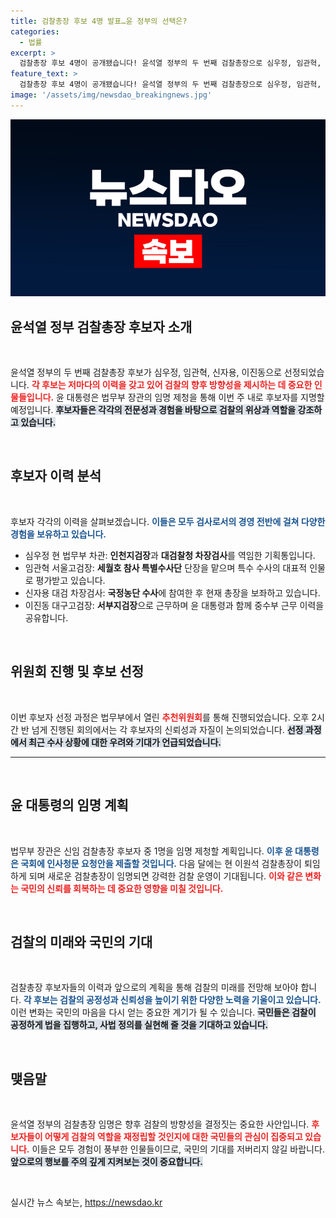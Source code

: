 ```yaml
---
title: 검찰총장 후보 4명 발표…윤 정부의 선택은?
categories:
  - 법률
excerpt: >
  검찰총장 후보 4명이 공개됐습니다! 윤석열 정부의 두 번째 검찰총장으로 심우정, 임관혁, 신자용, 이진동이 올라섰습니다. 이번 주 중 최종 지명을 예상하는 가운데, 누가 새로운 총장이 될지 귀추가 주목됩니다.
feature_text: >
  검찰총장 후보 4명이 공개됐습니다! 윤석열 정부의 두 번째 검찰총장으로 심우정, 임관혁, 신자용, 이진동이 올라섰습니다. 이번 주 중 최종 지명을 예상하는 가운데, 누가 새로운 총장이 될지 귀추가 주목됩니다.
image: '/assets/img/newsdao_breakingnews.jpg'
---
```


<p><img src="/assets/img/newsdao_breakingnews.jpg" alt="bookingtag 속보" /></p>

<h2 data-ke-size="size26">윤석열 정부 검찰총장 후보자 소개</h2>

<p data-ke-size="size16">&nbsp;</p>

<p>윤석열 정부의 두 번째 검찰총장 후보가 심우정, 임관혁, 신자용, 이진동으로 선정되었습니다. <b><span style="color: #ee2323;">각 후보는 저마다의 이력을 갖고 있어 검찰의 향후 방향성을 제시하는 데 중요한 인물들입니다.</span></b> 윤 대통령은 법무부 장관의 임명 제청을 통해 이번 주 내로 후보자를 지명할 예정입니다. <b><span style="background-color: #21538527;">후보자들은 각각의 전문성과 경험을 바탕으로 검찰의 위상과 역할을 강조하고 있습니다.</span></b></p>

<p data-ke-size="size16">&nbsp;</p>

<h2 data-ke-size="size26">후보자 이력 분석</h2>

<p data-ke-size="size16">&nbsp;</p>

<p>후보자 각각의 이력을 살펴보겠습니다. <b><span style="color: #1a5490;">이들은 모두 검사로서의 경영 전반에 걸쳐 다양한 경험을 보유하고 있습니다.</span></b></p>

<ul>
    <li>심우정 현 법무부 차관: <b>인천지검장</b>과 <b>대검찰청 차장검사</b>를 역임한 기획통입니다.</li>
    <li>임관혁 서울고검장: <b>세월호 참사 특별수사단</b> 단장을 맡으며 특수 수사의 대표적 인물로 평가받고 있습니다.</li>
    <li>신자용 대검 차장검사: <b>국정농단 수사</b>에 참여한 후 현재 총장을 보좌하고 있습니다.</li>
    <li>이진동 대구고검장: <b>서부지검장</b>으로 근무하며 윤 대통령과 함께 중수부 근무 이력을 공유합니다.</li>
</ul>

<p data-ke-size="size16">&nbsp;</p>

<h2 data-ke-size="size26">위원회 진행 및 후보 선정</h2>

<p data-ke-size="size16">&nbsp;</p>

<p>이번 후보자 선정 과정은 법무부에서 열린 <b><span style="color: #ee2323;">추천위원회</b></span>를 통해 진행되었습니다. 오후 2시간 반 넘게 진행된 회의에서는 각 후보자의 신뢰성과 자질이 논의되었습니다. <b><span style="background-color: #21538527;">선정 과정에서 최근 수사 상황에 대한 우려와 기대가 언급되었습니다.</span></b></p>

<hr>

<p data-ke-size="size16">&nbsp;</p>

<h2 data-ke-size="size26">윤 대통령의 임명 계획</h2>

<p data-ke-size="size16">&nbsp;</p>

<p>법무부 장관은 신임 검찰총장 후보자 중 1명을 임명 제청할 계획입니다. <b><span style="color: #1a5490;">이후 윤 대통령은 국회에 인사청문 요청안을 제출할 것입니다.</span></b> 다음 달에는 현 이원석 검찰총장이 퇴임하게 되며 새로운 검찰총장이 임명되면 강력한 검찰 운영이 기대됩니다. <b><span style="color: #ee2323;">이와 같은 변화는 국민의 신뢰를 회복하는 데 중요한 영향을 미칠 것입니다.</span></b></p>

<p data-ke-size="size16">&nbsp;</p>

<h2 data-ke-size="size26">검찰의 미래와 국민의 기대</h2>

<p data-ke-size="size16">&nbsp;</p>

<p>검찰총장 후보자들의 이력과 앞으로의 계획을 통해 검찰의 미래를 전망해 보아야 합니다. <b><span style="color: #1a5490;">각 후보는 검찰의 공정성과 신뢰성을 높이기 위한 다양한 노력을 기울이고 있습니다.</span></b> 이런 변화는 국민의 마음을 다시 얻는 중요한 계기가 될 수 있습니다. <b><span style="background-color: #21538527;">국민들은 검찰이 공정하게 법을 집행하고, 사법 정의를 실현해 줄 것을 기대하고 있습니다.</span></b></p>

<p data-ke-size="size16">&nbsp;</p>

<h2 data-ke-size="size26">맺음말</h2>

<p data-ke-size="size16">&nbsp;</p>

<p>윤석열 정부의 검찰총장 임명은 향후 검찰의 방향성을 결정짓는 중요한 사안입니다. <b><span style="color: #ee2323;">후보자들이 어떻게 검찰의 역할을 재정립할 것인지에 대한 국민들의 관심이 집중되고 있습니다.</span></b> 이들은 모두 경험이 풍부한 인물들이므로, 국민의 기대를 저버리지 않길 바랍니다. <b><span style="background-color: #21538527;">앞으로의 행보를 주의 깊게 지켜보는 것이 중요합니다.</span></b> </p>

<p data-ke-size="size16">&nbsp;</p>
실시간 뉴스 속보는, <a href="https://newsdao.kr" rel="dofollow">https://newsdao.kr</a>


